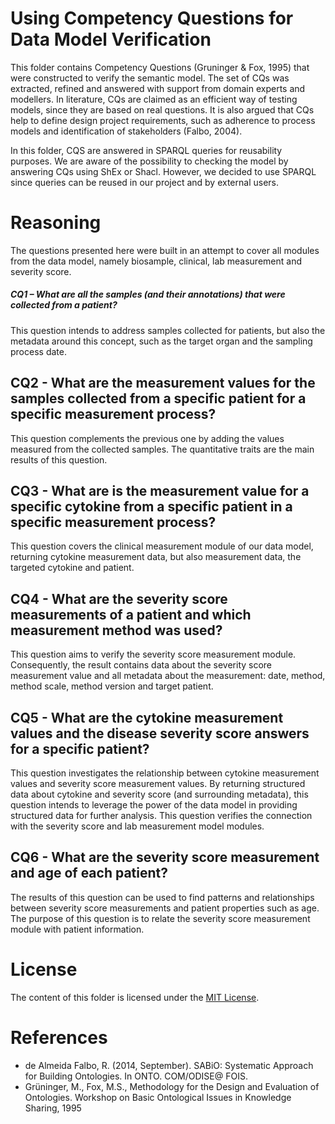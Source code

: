 # Using Competency Questions for Data Model Verification

This folder contains Competency Questions (Gruninger & Fox, 1995) that were constructed to verify the semantic model. The set of CQs was extracted, refined and answered with support from domain experts and modellers. In literature, CQs are claimed as an efficient way of testing models, since they are based on real questions. It is also argued that CQs help to define design project requirements, such as adherence to process models and identification of stakeholders (Falbo, 2004).

In this folder, CQS are answered in SPARQL queries for reusability purposes. We are aware of the possibility to checking the model by answering CQs using ShEx or Shacl. However, we decided to use SPARQL since queries can be reused in our project and by external users.

# Reasoning
The questions presented here were built in an attempt to cover all modules from the data model, namely biosample, clinical, lab measurement and severity score.

##### CQ1 – What are all the samples (and their annotations) that were collected from a patient?
This question intends to address samples collected for patients, but also the metadata around this concept, such as the target organ and the sampling process date.

## CQ2 - What are the measurement values for the samples collected from a specific patient for a specific measurement process?
This question complements the previous one by adding the values measured from the collected samples. The quantitative traits are the main results of this question.

## CQ3 - What are is the measurement value for a specific cytokine from a specific patient in a specific measurement process?
This question covers the clinical measurement module of our data model, returning cytokine measurement data, but also measurement data, the targeted cytokine and patient.

## CQ4 - What are the severity score measurements of a patient and which measurement method was used?
This question aims to verify the severity score measurement module. Consequently, the result contains data about the severity score measurement value and all metadata about the measurement: date, method, method scale, method version and target patient.

## CQ5 - What are the cytokine measurement values and the disease severity score answers for a specific patient?
This question investigates the relationship between cytokine measurement values and severity score measurement values. By returning structured data about cytokine and severity score (and surrounding metadata), this question intends to leverage the power of the data model in providing structured data for further analysis. This question verifies the connection with the severity score and lab measurement model modules.

## CQ6 - What are the severity score measurement and age of each patient?
The results of this question can be used to find patterns and relationships between severity score measurements and patient properties such as age. The purpose of this question is to relate the severity score measurement module with patient information.

# License
The content of this folder is licensed under the [MIT License](https://opensource.org/licenses/MIT).

# References
- de Almeida Falbo, R. (2014, September). SABiO: Systematic Approach for Building Ontologies. In ONTO. COM/ODISE@ FOIS.
- Grüninger, M., Fox, M.S., Methodology for the Design and Evaluation of Ontologies. Workshop on Basic Ontological Issues in Knowledge Sharing, 1995
